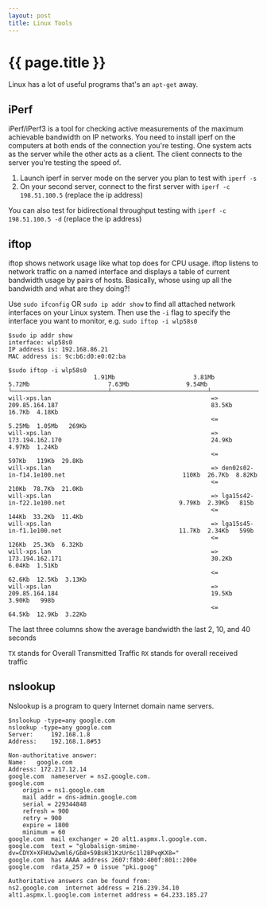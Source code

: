 ```yaml
---
layout: post
title: Linux Tools
---
```



# {{ page.title }}

Linux has a lot of useful programs that's an `apt-get` away.


## iPerf

iPerf/iPerf3 is a tool for checking active measurements of the maximum achievable bandwidth on IP networks.
You need to install iperf on the computers at both ends of the connection you're testing. One system acts as the
server while the other acts as a client. The client connects to the server you're testing the speed of.

1. Launch iperf in server mode on the server you plan to test with `iperf -s`
2. On your second server, connect to the first server with `iperf -c 198.51.100.5` (replace the ip address)

You can also test for bidirectional throughput testing with `iperf -c 198.51.100.5 -d` (replace the ip address)

## iftop

iftop shows network usage like what top does for CPU usage. iftop listens to network traffic on a named interface
and displays a table of current bandwidth usage by pairs of hosts. Basically, whose using up all the bandwidth and
what are they doing?!

Use `sudo ifconfig` OR `sudo ip addr show` to find all attached network interfaces on your Linux system.
Then use the `-i` flag to specify the interface you want to monitor, e.g. `sudo iftop -i wlp58s0`

    $sudo ip addr show
    interface: wlp58s0
    IP address is: 192.168.86.21
    MAC address is: 9c:b6:d0:e0:02:ba

    $sudo iftop -i wlp58s0
                            1.91Mb                      3.81Mb                      5.72Mb                      7.63Mb                9.54Mb
    └───────────────────────────┴───────────────────────────┴───────────────────────────┴───────────────────────────┴───────────────────────────
    will-xps.lan                                             => 209.85.164.187                                           83.5Kb  16.7Kb  4.18Kb
                                                             <=                                                          5.25Mb  1.05Mb   269Kb
    will-xps.lan                                             => 173.194.162.170                                          24.9Kb  4.97Kb  1.24Kb
                                                             <=                                                           597Kb   119Kb  29.8Kb
    will-xps.lan                                             => den02s02-in-f14.1e100.net                                 110Kb  26.7Kb  8.82Kb
                                                             <=                                                           210Kb  78.7Kb  21.0Kb
    will-xps.lan                                             => lga15s42-in-f22.1e100.net                                9.79Kb  2.39Kb   815b
                                                             <=                                                           144Kb  33.2Kb  11.4Kb
    will-xps.lan                                             => lga15s45-in-f1.1e100.net                                 11.7Kb  2.34Kb   599b
                                                             <=                                                           126Kb  25.3Kb  6.32Kb
    will-xps.lan                                             => 173.194.162.171                                          30.2Kb  6.04Kb  1.51Kb
                                                             <=                                                          62.6Kb  12.5Kb  3.13Kb
    will-xps.lan                                             => 209.85.164.184                                           19.5Kb  3.90Kb   998b
                                                             <=                                                          64.5Kb  12.9Kb  3.22Kb

The last three columns show the average bandwidth the last 2, 10, and 40 seconds

`TX` stands for Overall Transmitted Traffic
`RX` stands for overall received traffic

## nslookup

Nslookup is a program to query Internet domain name servers.

    $nslookup -type=any google.com
    nslookup -type=any google.com
    Server:     192.168.1.8
    Address:    192.168.1.8#53

    Non-authoritative answer:
    Name:   google.com
    Address: 172.217.12.14
    google.com  nameserver = ns2.google.com.
    google.com
        origin = ns1.google.com
        mail addr = dns-admin.google.com
        serial = 229344848
        refresh = 900
        retry = 900
        expire = 1800
        minimum = 60
    google.com  mail exchanger = 20 alt1.aspmx.l.google.com.
    google.com  text = "globalsign-smime-dv=CDYX+XFHUw2wml6/Gb8+59BsH31KzUr6c1l2BPvqKX8="
    google.com  has AAAA address 2607:f8b0:400f:801::200e
    google.com  rdata_257 = 0 issue "pki.goog"

    Authoritative answers can be found from:
    ns2.google.com  internet address = 216.239.34.10
    alt1.aspmx.l.google.com internet address = 64.233.185.27


